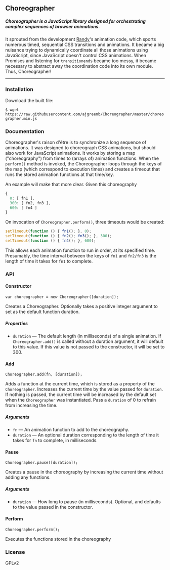 ## Choreographer

##### Choreographer is a JavaScript library designed for orchestrating complex sequences of browser animations.

It sprouted from the development [Randy](https://github.com/yaybrigade/randy)'s animation code, which sports numerous timed, sequential CSS transitions and animations. It became a big nuisance trying to dynamically coordinate all those animations using JavaScript, since JavaScript doesn't control CSS animations. When Promises and listening for `transitionend`s became too messy, it became necessary to abstract away the coordination code into its own module. Thus, Choreographer!

---

### Installation

Download the built file:

`$ wget https://raw.githubusercontent.com/ajgreenb/Choreographer/master/choreographer.min.js`

### Documentation

Choreographer's raison d'être is to synchronize a long sequence of animations. It was designed to choreograph CSS animations, but should also work for JavaScript animations. It works by storing a map ("choreography") from times to (arrays of) animation functions. When the `perform()` method is invoked, the Choreographer loops through the keys of the map (which correspond to execution times) and creates a timeout that runs the stored animation functions at that time/key.

An example will make that more clear. Given this choreography

```javascript
{
  0: [ fn1 ],
  300: [ fn2, fn3 ],
  600: [ fn4 ]
}
```

On invocation of `Choreographer.perform()`, three timeouts would be created:

```javascript
setTimeout(function () { fn1(); }, 0);
setTimeout(function () { fn2(); fn3(); }, 300);
setTimeout(function () { fn4(); }, 600);
```

This allows each animation function to run in order, at its specified time. Presumably, the time interval between the keys of `fn1` and `fn2/fn3` is the length of time it takes for `fn1` to complete.

### API

#### Constructor

`var choreographer = new Choreographer([duration]);`

Creates a Choreographer. Optionally takes a positive integer argument to set as the default function duration.

##### Properties
* `duration` — The default length (in milliseconds) of a single animation. If `Choreographer.add()` is called without a duration argument, it will default to this value. If this value is not passed to the constructor, it will be set to 300.

#### Add

`Choreographer.add(fn, [duration]);`

Adds a function at the current time, which is stored as a property of the `Choreographer`. Increases the current time by the value passed for `duration`. If nothing is passed, the current time will be increased by the default set when the `Choreographer` was instantiated. Pass a `duration` of 0 to refrain from increasing the time.

##### Arguments
* `fn` — An animation function to add to the choreography.
* `duration` — An optional duration corresponding to the length of time it takes for `fn` to complete, in milliseconds.

#### Pause

`Choreographer.pause([duration]);`

Creates a pause in the choreography by increasing the current time without adding any functions.

##### Arguments
* `duration` — How long to pause (in milliseconds). Optional, and defaults to the value passed in the constructor.

#### Perform

`Choreographer.perform();`

Executes the functions stored in the choreography

### License

GPLv2
